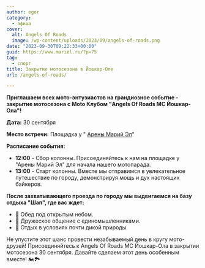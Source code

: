 ```yaml
---
author: egor
category:
  - афиша
cover:
  alt: Angels Of Roads
  image: /wp-content/uploads/2023/09/angels-of-roads.png
date: "2023-09-30T09:22:33+00:00"
guid: https://www.mariel.ru/?p=75
tag:
  - спорт
title: Закрытие мотосезона в Йошкар-Оле
url: /angels-of-roads/

---
```

**Приглашаем всех мото\-энтузиастов на грандиозное событие \- закрытие мотосезона с Moto Клубом "Angels Of Roads MC Йошкар-Ола"!**

**Дата:** 30 сентября

**Место встречи:** Площадка у " [Арены Марий Эл](/arena-marij-el/)"

**Расписание события:**

- **12:00** \- Сбор колонны. Присоединяйтесь к нам на площадке у "Арены Марий Эл" для начала нашего мотопарада.
- **13:00** \- Старт колонны. Вместе мы отправимся в увлекательное путешествие по городу, демонстрируя мощь и дух настоящих байкеров.

**После захватывающего проезда по городу мы выдвигаемся на базу отдыха "Шап", где вас ждет:**

- 🍔 Обед под открытым небом.
- 🤝 Дружеское общение с единомышленниками.
- 🌳 Отдых в условиях почти дикой природы.

Не упустите этот шанс провести незабываемый день в кругу мото-друзей! Присоединяйтесь к Angels Of Roads MC Йошкар-Ола в закрытии мотосезона 30 сентября. Давайте сделаем этот день особенным вместе! 🏍️🏞️
